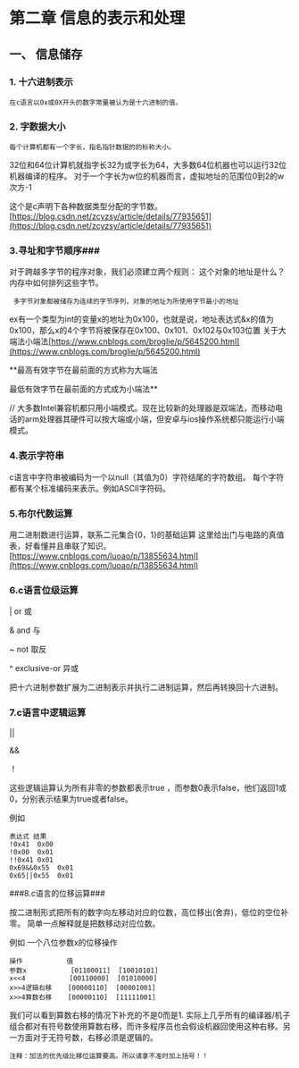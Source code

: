 # 第二章 信息的表示和处理 #

## 一、 信息储存 ##

### 1. 十六进制表示 ###
	在c语言以0x或0X开头的数字常量被认为是十六进制的值。
### 2. 字数据大小 ###
	每个计算机都有一个字长，指名指针数据的的标称大小。
32位和64位计算机就指字长32为或字长为64，大多数64位机器也可以运行32位机器编译的程序。
对于一个字长为w位的机器而言，虚拟地址的范围位0到2的w次方-1

这个是c声明下各种数据类型分配的字节数。
[https://blog.csdn.net/zcyzsy/article/details/77935651](https://blog.csdn.net/zcyzsy/article/details/77935651)

### 3.寻址和字节顺序###
对于跨越多字节的程序对象，我们必须建立两个规则：
这个对象的地址是什么？ 内存中如何排列这些字节。

	 多字节对象都被储存为连续的字节序列，对象的地址为所使用字节最小的地址

ex有一个类型为int的变量x的地址为0x100，也就是说，地址表达式&x的值为0x100，那么x的4个字节将被保存在0x100、0x101、0x102与0x103位置
关于大端法小端法[https://www.cnblogs.com/broglie/p/5645200.html](https://www.cnblogs.com/broglie/p/5645200.html)

**最高有效字节在最前面的方式称为大端法

最低有效字节在最前面的方式成为小端法**

// 大多数Intel兼容机都只用小端模式。现在比较新的处理器是双端法，而移动电话的arm处理器其硬件可以按大端或小端，但安卓与ios操作系统都只能运行小端模式。

### 4.表示字符串 ###

c语言中字符串被编码为一个以null（其值为0）字符结尾的字符数组。
每个字符都有某个标准编码来表示。例如ASCⅡ字符码。

### 5.布尔代数运算 ###

用二进制数进行运算，联系二元集合{0，1}的基础运算 这里给出门与电路的真值表，好看懂并且串联了知识。[https://www.cnblogs.com/luoao/p/13855634.html](https://www.cnblogs.com/luoao/p/13855634.html)

### 6.c语言位级运算 ###

| or 或

& and 与

~ not 取反

^ exclusive-or 异或

把十六进制参数扩展为二进制表示并执行二进制运算，然后再转换回十六进制。

### 7.c语言中逻辑运算 ###

|| 

&&

！

这些逻辑运算认为所有非零的参数都表示true ，而参数0表示false，他们返回1或0，分别表示结果为true或者false。

例如

	表达式	结果
	!0x41  0x00
	!0x00  0x01
	!!0x41 0x01
	0x69&&0x55	0x01
	0x65||0x55	0x01

###8.c语言的位移运算###

按二进制形式把所有的数字向左移动对应的位数，高位移出(舍弃)，低位的空位补零。
简单一点解释就是把数移动对应位数。

例如	一个八位参数x的位移操作

	操作           值
	参数x			  [01100011]  [10010101]
	x<<4		   [00110000]  [01010000]
	x>>4逻辑右移	[00000110]  [00001001]
	x>>4算数右移	[00000110]  [11111001]
	
我们可以看到算数右移的情况下补充的不是0而是1.
实际上几乎所有的编译器/机子组合都对有符号数使用算数右移，而许多程序员也会假设机器回使用这种右移。另一方面对于无符号数，右移必须是逻辑的。

	注释：加法的优先级比移位运算要高。所以请拿不准时加上括号！！


	
	